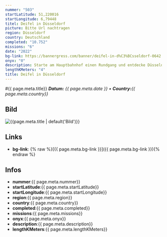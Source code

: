 ```yaml
---
nummer: "503"
startLatitude: 51,220016
startLongitude: 6,79448
titel: Deifel in Düsseldorf
picture: Bitte Url nachtragen
region: Düsseldorf
country: Deutschland
completed: "10.752"
missions: "6"
date: "2022"
bg-link: https://bannergress.com/banner/deifel-in-d%C3%BCsseldorf-0642
onyx: "0"
description: Starte am Hauptbahnhof einen Rundgang und entdecke Düsseldorf. Auf deinem Abenteuer entdeckst du Sehenswürdigkeiten und historische Orte. Die Runde endet wieder am Hauptbahnhof
lengthKMeters: "4"
title: Deifel in Düsseldorf
---
```


#{{ page.meta.title}}
_**Datum:** {{ page.meta.date }} • **Country:**{{ page.meta.country}}_

## Bild
![{{page.meta.title | default('Bild')}}]({{page.meta.picture}})

## Links
- **bg-link**: {% raw %}[{{ page.meta.bg-link }}]({{ page.meta.bg-link }}){% endraw %}

## Infos
- **nummer**:{{ page.meta.nummer}}
- **startLatitude**:{{ page.meta.startLatitude}}
- **startLongitude**:{{ page.meta.startLongitude}}
- **region**:{{ page.meta.region}}
- **country**:{{ page.meta.country}}
- **completed**:{{ page.meta.completed}}
- **missions**:{{ page.meta.missions}}
- **onyx**:{{ page.meta.onyx}}
- **description**:{{ page.meta.description}}
- **lengthKMeters**:{{ page.meta.lengthKMeters}}

